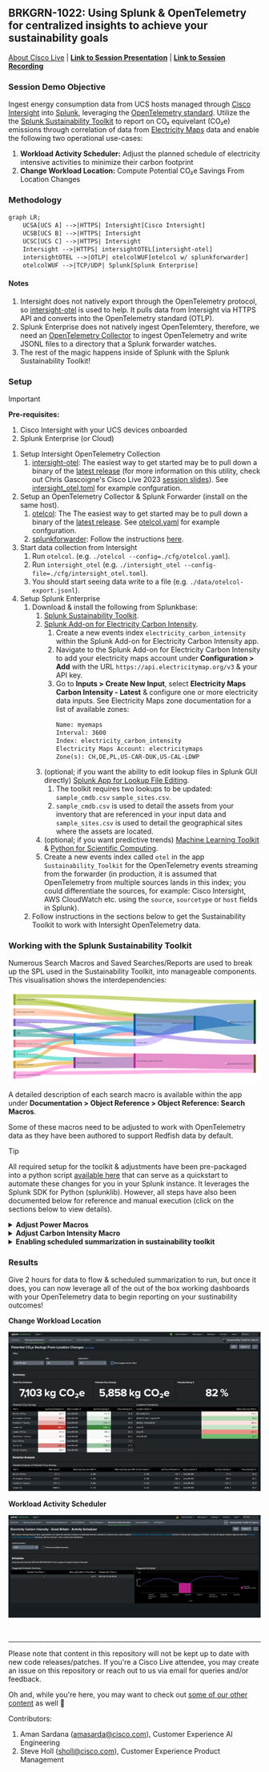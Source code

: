 ## BRKGRN-1022: Using Splunk & OpenTelemetry for centralized insights to achieve your sustainability goals

[About Cisco Live](https://www.ciscolive.com/global.html) | [**Link to Session Presentation**](/static/BRKGRN-1022.pdf) | [**Link to Session Recording**](https://www.ciscolive.com/on-demand/on-demand-library.html?search=BRKGRN-1022#/) 

### Session Demo Objective

Ingest energy consumption data from UCS hosts managed through [Cisco Intersight](https://intersight.com/help/saas/getting_started/overview) into [Splunk](https://splunk.com), leveraging the [OpenTelemetry standard](https://opentelemetry.io/). Utilize the the [Splunk Sustainability Toolkit](https://splunkbase.splunk.com/app/6343) to report on CO₂ equivelant (CO₂e) emissions through correlation of data from [Electricity Maps](https://www.electricitymaps.com/) data and enable the following two operational use-cases:
1. **Workload Activity Scheduler:** Adjust the planned schedule of electricity intensive activities to minimize their carbon footprint
2. **Change Workload Location:** Compute Potential CO₂e Savings From Location Changes

### Methodology

```mermaid
graph LR;
    UCSA[UCS A] -->|HTTPS| Intersight[Cisco Intersight]
    UCSB[UCS B] -->|HTTPS| Intersight
    UCSC[UCS C] -->|HTTPS| Intersight
    Intersight -->|HTTPS| intersightOTEL[intersight-otel]
    intersightOTEL -->|OTLP| otelcolWUF[otelcol w/ splunkforwarder]
    otelcolWUF -->|TCP/UDP| Splunk[Splunk Enterprise]
```

#### Notes

1. Intersight does not natively export through the OpenTelemetry protocol, so [intersight-otel](https://github.com/cgascoig/intersight-otel) is used to help. It pulls data from Intersight via HTTPS API and converts into the OpenTelemetry standard (OTLP).
2. Splunk Enterprise does not natively ingest OpenTelemtery, therefore, we need an [OpenTelemetry Collector](https://github.com/open-telemetry/opentelemetry-collector) to ingest OpenTelemetry and write JSONL files to a directory that a Splunk forwarder watches.
3. The rest of the magic happens inside of Splunk with the Splunk Sustainability Toolkit!

### Setup

> [!IMPORTANT]
> **Pre-requisites:**
> 1. Cisco Intersight with your UCS devices onboarded
> 2. Splunk Enterprise (or Cloud)

1. Setup Intersight OpenTelemetry Collection
    1. [intersight-otel](https://github.com/cgascoig/intersight-otel): The easiest way to get started may be to pull down a binary of the [latest release](https://github.com/cgascoig/intersight-otel/releases) (for more information on this utility, check out Chris Gascoigne's Cisco Live 2023 [session slides](https://www.ciscolive.com/c/dam/r/ciscolive/emea/docs/2024/pdf/DEVNET-2118.pdf)). See [intersight_otel.toml](/cfg/intersight_otel.toml) for example confguration.
2. Setup an OpenTelemetry Collector & Splunk Forwarder (install on the same host).
    1. [otelcol](https://github.com/open-telemetry/opentelemetry-collector): The The easiest way to get started may be to pull down a binary of the [latest release](https://github.com/open-telemetry/opentelemetry-collector/releases). See [otelcol.yaml](/cfg/intersight_otel.toml) for example confguration.
    2. [splunkforwarder](https://www.splunk.com/en_us/download/universal-forwarder.html?locale=en_us): Follow the instructions [here](https://docs.splunk.com/Documentation/Forwarder/9.2.1/Forwarder/Abouttheuniversalforwarder).
3. Start data collection from Intersight
	1. Run `otelcol`. (e.g. `./otelcol --config=./cfg/otelcol.yaml`).
	2. Run `intersight_otel` (e.g. `./intersight_otel --config-file=./cfg/intersight_otel.toml`).
	3. You should start seeing data write to a file (e.g. `./data/otelcol-export.jsonl`).
4. Setup Splunk Enterprise
    1. Download & install the following from Splunkbase: 
        1. [Splunk Sustainability Toolkit](https://splunkbase.splunk.com/app/6343).
        2. [Splunk Add-on for Electricity Carbon Intensity](https://splunkbase.splunk.com/app/7089).
            1. Create a new events index `electricity_carbon_intensity` within the Splunk Add-on for Electricity Carbon Intensity app.
            2. Navigate to the Splunk Add-on for Electricity Carbon Intensity to add your electricity maps account under **Configuration > Add** with the URL `https://api.electricitymap.org/v3` & your API key.
            3. Go to **Inputs > Create New Input**, select **Electricity Maps Carbon Intensity - Latest** & configure one or more electricity data inputs. See Electricity Maps zone documentation for a list of available zones:
                ```
                Name: myemaps
                Interval: 3600
                Index: electricity_carbon_intensity
                Electricity Maps Account: electricitymaps
                Zone(s): CH,DE,PL,US-CAR-DUK,US-CAL-LDWP
                ```
        3. (optional; if you want the ability to edit lookup files in Splunk GUI directly) [Splunk App for Lookup File Editing](https://splunkbase.splunk.com/app/1724).
            1. The toolkit requires two lookups to be updated: `sample_cmdb.csv` `sample_sites.csv`.
            2. `sample_cmdb.csv` is used to detail the assets from your inventory that are referenced in your input data and `sample_sites.csv` is used to detail the geographical sites where the assets are located.
        4. (optional; if you want predictive trends) [Machine Learning Toolkit](https://splunkbase.splunk.com/app/2890) & [Python for Scientific Computing](https://splunkbase.splunk.com/app/2882).
        5. Create a new events index called `otel` in the app `Sustainability_Toolkit` for the OpenTelemetry events streaming from the forwarder (in production, it is assumed that OpenTelemetry from multiple sources lands in this index; you could differentiate the sources, for example: Cisco Intersight, AWS CloudWatch etc. using the `source`, `sourcetype` or `host` fields in Splunk). 
     2. Follow instructions in the sections below to get the Sustainability Toolkit to work with Intersight OpenTelemetry data.


### Working with the Splunk Sustainability Toolkit



Numerous Search Macros and Saved Searches/Reports are used to break up the SPL used in the Sustainability Toolkit, into manageable components. This visualisation shows the interdependencies:

![SST Macro Sankey Diagram](/static/macro-sankey.png)

A detailed description of each search macro is available within the app under **Documentation > Object Reference > Object Reference: Search Macros**.

Some of these macros need to be adjusted to work with OpenTelemetry data as they have been authored to support Redfish data by default.

> [!TIP]
> All required setup for the toolkit & adjustments have been pre-packaged into a python script [available here](/py/otel-sst-quickstart.py) that can serve as a quickstart to automate these changes for you in your Splunk instance. It leverages the Splunk SDK for Python (splunklib). However, all steps have also been documented below for reference and manual execution (click on the sections below to view details).

<details>
<summary><strong>Adjust Power Macros</strong></summary>

1. In Splunk, browse to **Settings > Advanced Search > Search Macros**.
2. Clone `power-asset-location` and name it `power-asset-location-old`. This is to save the old search if you want to revert to using redfish data with Sustainability Toolkit in the future.
3.  Create a new search macro named `power-otel` with the following search: 
    ```spl
    index=otel 
    | spath input=_raw output=resourceMetrics path=resourceMetrics{} 
    | mvexpand resourceMetrics 
    | spath input=resourceMetrics output=myAttributes path=resource{}.attributes{} 
    | rex field=myAttributes max_match=1 "(?<myHostname>\"key\":\s*\"host\.name\",\"value\":\s*{\"stringValue\":\s*\".*?})" 
    | rex field=myHostname max_match=1 ("?<myStringValue>stringValue\"\s*:\".*\"") 
    | eval myHostnameValueTmp=split(myStringValue,":") 
    | eval myHostnameValue=mvindex(myHostnameValueTmp,1) 
    | eval myHostValue2=replace(myHostnameValue,"\\\\","") 
    | eval myHostValue3=replace(myHostValue2,"\"","") 
    | spath input=resourceMetrics output=metrics path=scopeMetrics{}.metrics{} 
    | mvexpand metrics 
    | spath input=metrics output=metricName path=name 
    | search metricName="hw.host.power-Sum" 
    | spath input=metrics output=dataPoints path=gauge.dataPoints{} 
    | mvexpand dataPoints 
    | spath input=dataPoints path=asDouble output=powerConsumed 
    | spath input=dataPoints path=startTimeUnixNano output=startTimeUnixNano 
    | eval _time=startTimeUnixNano/pow(10,9), AverageConsumedkW=round(powerConsumed/1000, 3) 
    | rename myHostValue3 as "Asset IP" 
    | bin _time span=1h 
    | stats avg(AverageConsumedkW) as AverageConsumedkW by _time "Asset IP"
    ```
    This formats the OTel json into the format that Splunk Sustainability Toolkit expects to see, and ensure the data is summarized into 1 hour intervals to line up with the electricitymaps data.
    
    Edit permissions on `power-otel` for everyone the Sustainability Toolkit app to read and write the search.

4. Edit `power-asset-location` and replace the search for `power-redfish-snmp ` with the new macro `power-otel`.
<br>
</details>
<details>
<summary><strong>Adjust Carbon Intensity Macro</strong></summary>

1. In Splunk, browse to **Settings > Advanced Search > Search Macros**.
2. Clone `electricity-carbon-intensity-for-assets` and rename it to `electricity-carbon-intensity-for-assets-old`.
3. Edit `electricity-carbon-intensity-for-assets` to replace it with the following:

    ```spl
    | search index=`electricity-carbon-intensity-index` 
        [         
        | search index="otel" 
        | spath input=_raw output=resourceMetrics path=resourceMetrics{} 
        | mvexpand resourceMetrics 
        | spath input=resourceMetrics output=myAttributes path=resource{}.attributes{} 
        | rex field=myAttributes max_match=1 "(?<myHostname>\"key\":\s*\"host\.name\",\"value\":\s*{\"stringValue\":\s*\".*?})" 
        | rex field=myHostname max_match=1 ("?<myStringValue>stringValue\"\s*:\".*\"") 
        | eval myHostnameValueTmp=split(myStringValue,":") 
        | eval myHostnameValue=mvindex(myHostnameValueTmp,1) 
        | eval myHostValue2=replace(myHostnameValue,"\\\\","") 
        | eval myHostValue3=replace(myHostValue2,"\"","") 
        | stats values(myHostValue3) as "Asset IP" 
        | stats values(myHostValue3) as "Asset IP" 
        | mvexpand "Asset IP" 
        | lookup `cmdb-lookup-name` "Asset IP" OUTPUTNEW Site 
        | lookup `sites-lookup-name` "Site" OUTPUTNEW "Electricity CO2e per kWh Source" "Electricity CO2e per kWh Source Location Code" 
        | fields "Electricity CO2e per kWh Source" "Electricity CO2e per kWh Source Location Code" 
        | dedup "Electricity CO2e per kWh Source" "Electricity CO2e per kWh Source Location Code"
        | eval sourcetype='Electricity CO2e per kWh Source' 
        | eval postcode=if('Electricity CO2e per kWh Source'=="NG:carbonintensity:postcode",'Electricity CO2e per kWh Source Location Code',NULL) 
        | eval zone=if('Electricity CO2e per kWh Source'=="EM:carbonintensity",'Electricity CO2e per kWh Source Location Code',NULL) 
        | fields sourcetype, postcode, zone ] 
    | eval co2perkWh=coalesce(carbonIntensity,'intensity.forecast') 
    | eval LocationCode="Intensity_".sourcetype."/".coalesce(zone,postcode) 
    | eval _time=floor(_time) 
    | appendpipe 
        [| head 1 
        | fields _time 
        | addinfo 
        | eval TimeList=mvrange(info_min_time,info_max_time,"10m") 
        | mvexpand TimeList 
        | rename TimeList AS _time 
        | eval LocationCode=0, co2perkWh="" ] 
    | xyseries _time, LocationCode, co2perkWh
    | fields - 0 
    | filldown
    ```
    This query is modified to handle the way hostnames are presented in OpenTelemetry.
<br>

</details>
<details>
<summary><strong>Enabling scheduled summarization in sustainability toolkit</strong></summary>

1. Create two new metrics indexes: `sustainability_toolkit_summary_asset_metrics` and `sustainability_toolkit_summary_electricity_metrics`
2. Browse to **Settings > Knowledge > Searches, Reports, and Alerts**. You may need to change the owner search to All.
3. Edit search for `Summarize Asset CO2e & kW V1.0` to the following: 

    ```spl
    | union 
        [ `power-asset-location`] 
        [ `electricity-carbon-intensity-for-assets` 
        | foreach Intensity_* matchseg1=SEG1 
            [ eval 
                Intensity_SEG1 = exact('Intensity_SEG1'/1000)
                ] ] 
    | stats first(*) as * by _time
    | foreach kW!*!location!* matchseg1=SEG1 matchseg2=SEG2 
        [ eval CO2e!SEG1 = exact(if(isnull('CO2e!SEG1'), 0, 'CO2e!SEG1') + ('<<FIELD>>' * 'Intensity_SEG2'/6))] 
    | fields - Intensity_* 
    | untable _time, Type, value 
    | rex field=Type "^(?<Type>[^\!]+)\!(?<Asset>[^\!]+)($|\!)" 
    | eval {Type}=value 
    | fields - Type value 
    | stats first(*) AS * by _time, Asset 
    | eval metric_name:asset.electricity.kWh=exact(kW/6) 
    | lookup `cmdb-lookup-name` "Asset IP" AS Asset OUTPUTNEW "Site", Country, Application, "Embodied CO2e", "Years Lifetime" 
    | eval metric_name:asset.CO2e.embodied=exact('Embodied CO2e'/('Years Lifetime'*365*24*6)) 
    | rename Asset as "Asset IP" 
    | fields - "Embodied CO2e", "Years Lifetime" 
    | rename CO2e AS metric_name:asset.CO2e.electricity kW AS metric_name:asset.electricity.kW.mean
    | mcollect index=`summary-asset-metrics-index` marker="Report=Summarize Asset CO2e & kW V1.0" "Asset IP", "Site", Country, Application
    ```

4. Edit search for `Summarize Electricity CO2e/kWh V1.0` and remove the commented `mcollect` line.
5. **Edit > Edit schedule** for those searches to run hourly. *Note:* You can run them more frequent if you need to troubleshoot setup, but carbon intensity data still summarizes in 1h spans, so some of the dashboard may lag to populate.

</details>


### Results

Give 2 hours for data to flow & scheduled summarization to run, but once it does, you can now leverage all of the out of the box working dashboards with your OpenTelemetry data to begin reporting on your sustinability outcomes!

**Change Workload Location**

![SST CO2e Savings from Location Changes](/static/sst-co2e-savings-loc.png)

**Workload Activity Scheduler**

![SST CO2e Savings from Location Changes](/static/sst-co2e-workload-schedule.png)

<br>

--- 

Please note that content in this repository will not be kept up to date with new code releases/patches. If you're a Cisco Live attendee, you may create an issue on this repository or reach out to us via email for queries and/or feedback.

Oh and, while you're here, you may want to check out [some of our other content](https://github.com/ciscomanagedservices) as well 🚀 

Contributors:

1. Aman Sardana (amasarda@cisco.com), Customer Experience AI Engineering
2. Steve Holl (sholl@cisco.com), Customer Experience Product Management
